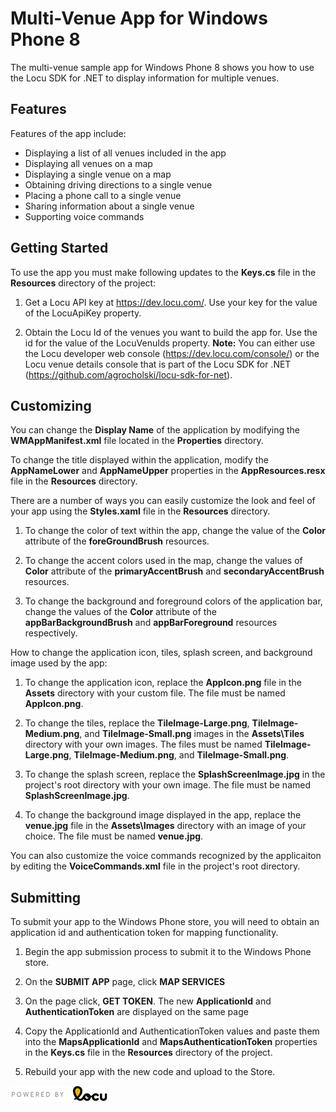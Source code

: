 Multi-Venue App for Windows Phone 8
================

The multi-venue sample app for Windows Phone 8 shows you how to use the Locu SDK for .NET to display information for multiple venues.

## Features 

Features of the app include:
- Displaying a list of all venues included in the app
- Displaying all venues on a map
- Displaying a single venue on a map
- Obtaining driving directions to a single venue
- Placing a phone call to a single venue
- Sharing information about a single venue
- Supporting voice commands

## Getting Started

To use the app you must make following updates to the __Keys.cs__ file in the __Resources__ directory of the project:

1.	Get a Locu API key at https://dev.locu.com/. Use your key for the value of the LocuApiKey property.

2.	Obtain the Locu Id of the venues you want to build the app for. Use the id for the value of the LocuVenuIds property.
	__Note:__ You can either use the Locu developer web console (https://dev.locu.com/console/) or the Locu venue details console that is part of the Locu SDK for .NET (https://github.com/agrocholski/locu-sdk-for-net).

## Customizing

You can change the __Display Name__ of the application by modifying the __WMAppManifest.xml__ file located in the __Properties__ directory.

To change the title displayed within the application, modify the __AppNameLower__ and __AppNameUpper__ properties in the __AppResources.resx__ file in the __Resources__ directory.

There are a number of ways you can easily customize the look and feel of your app using the __Styles.xaml__ file in the __Resources__ directory.

1.	To change the color of text  within the app, change the value of the __Color__ attribute of the __foreGroundBrush__ resources.

2.	To change the accent colors used in the map, change the values of __Color__ attribute of the __primaryAccentBrush__ and __secondaryAccentBrush__ resources.

3.	To change the background and foreground colors of the application bar, change the values of the __Color__ attribute of the __appBarBackgroundBrush__ and __appBarForeground__ resources respectively.

How to change the application icon, tiles, splash screen, and background image used by the app:

1.	To change the application icon, replace the __AppIcon.png__ file in the __Assets__ directory with your custom file. The file must be named __AppIcon.png__.

2.	To change the tiles, replace the __TileImage-Large.png__, __TileImage-Medium.png__, and __TileImage-Small.png__ images in the __Assets\Tiles__ directory with your own images. The files must be named __TileImage-Large.png__, __TileImage-Medium.png__, and __TileImage-Small.png__.

3.	To change the splash screen, replace the __SplashScreenImage.jpg__ in the project's root directory with your own image. The file must be named __SplashScreenImage.jpg__.

4.	To change the background image displayed in the app, replace the __venue.jpg__ file in the __Assets\Images__ directory with an image of your choice. The file must be named __venue.jpg__.

You can also customize the voice commands recognized by the applicaiton by editing the __VoiceCommands.xml__ file in the project's root directory.

## Submitting

To submit your app to the Windows Phone store, you will need to obtain an application id and authentication token for mapping functionality.

1.	Begin the app submission process to submit it to the Windows Phone store.

2.	On the __SUBMIT APP__ page, click __MAP SERVICES__

3.	On the page click, __GET TOKEN__. The new __ApplicationId__ and __AuthenticationToken__ are displayed on the same page

4.	Copy the ApplicationId and AuthenticationToken values and paste them into the __MapsApplicationId__ and __MapsAuthenticationToken__ properties in the __Keys.cs__ file in the __Resources__ directory of the project.

5.	Rebuild your app with the new code and upload to the Store.

![Powered by Locu](/docs/images/Locu/poweredby-color.png)